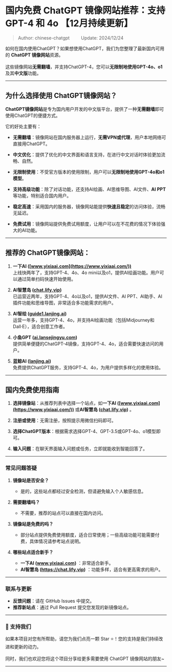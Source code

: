 # 国内免费 ChatGPT 镜像网站推荐：支持 GPT-4 和 4o 【12月持续更新】

> Author: chinese-chatgpt  &emsp;&emsp;  Update: 2024/12/24

如何在国内使用ChatGPT？如果想使用ChatGPT，我们为您整理了最新国内可用的 **ChatGPT 镜像网站**资源。 <br />
<br />
这些镜像网站**无需翻墙**，并支持ChatGPT-4，您可以**无限制地使用GPT-4o、o1**及其**中文版**功能。

---

## 为什么选择使用 ChatGPT镜像网站？

**ChatGPT镜像网站**是专为国内用户开发的中文版平台，提供了一种**无需翻墙**即可使用ChatGPT的便捷方式。

它的好处主要有：

- **无需翻墙**：镜像网站在国内服务器上运行，**无需VPN或代理**，用户本地网络可直接用ChatGPT。

- **中文优化**：提供了优化的中文界面和语言支持，在进行中文对话时体验更加流畅、自然。

- **无限制使用**：不受官方版本的使用限制，用户可以**无限制地使用GPT-4o和o1模型**。

- **支持高级功能**：除了对话功能，还支持AI绘画、AI思维导图、AI文件、**AI PPT**等功能，特别适合国内用户。

- **稳定高速**：采用国内的服务器，镜像网站能提供**快速且稳定**的访问体验，流畅无延迟。

- **免费试用**：镜像网站提供免费试用额度，让用户可以在不花费的情况下体验强大的AI功能。

---

## 推荐的 ChatGPT镜像网站：

1. **一下AI ([www.yixiaai.com](https://www.yixiaai.com/))**  
   上线快两年了，支持GPT-4、4o、4o mini以及o1，提供AI绘画功能。用户可以通过简单扫码快速开始使用。

2. **AI智慧岛 ([chat.lify.vip](https://chat.lify.vip/))**  
   已运营近两年，支持GPT-4、4o以及o1，提供AI文件、AI PPT、AI助手、AI插件功能和思维导图，非常适合多功能需求的用户。

3. **AI智绘 ([guide1.lanjing.ai](https://guide1.lanjing.ai/))**  
   运营一年多，支持GPT-4、4o，并支持AI绘画功能（包括Midjourney和Dall·E），适合创意工作者。

4. **小鱼GPT ([ai.lansejingyu.com](https://ai.lansejingyu.com/))**  
   提供简单便捷的ChatGPT-4镜像，支持GPT-4、4o，适合需要快速访问的用户。

5. **蓝鲸AI ([lanjing.ai](https://lanjing.ai/))**  
   免费提供ChatGPT服务，支持GPT-4、4o，为用户提供多样化的使用体验。

---

## 国内免费使用指南

1. **选择镜像站**：从推荐列表中选择一个站点，如**一下AI ([www.yixiaai.com](https://www.yixiaai.com/))** 或**AI智慧岛 ([chat.lify.vip](https://chat.lify.vip/))** 。

2. **注册或使用**：无需注册，按照提示用微信扫码即可。

3. **选择ChatGPT版本**：根据需求选择GPT-4、GPT-3.5或GPT-4o、o1模型即可。

4. **输入问题**：在聊天界面输入问题或任务，立即就能收到智能回答了。

---

### 常见问题答疑

1. **镜像站是否安全？**
   - 是的，这些站点都经过安全检测，但请避免输入个人敏感信息。

2. **需要翻墙吗？**
   - 不需要，推荐的站点可以直接在国内访问。

3. **镜像站是免费的吗？**
   - 部分站点提供免费使用额度，适合日常使用；一些高级功能可能需要付费，具体情况请参考站点说明。

4. **哪些站点适合新手？**
   - **一下AI (www.yixiaai.com)** ：非常适合新手。
   - **AI智慧岛 (https://chat.lify.vip)** ：功能多样，适合有更高需求的用户。

---

### 联系与更新

- **反馈问题**：请在 GitHub Issues 中提交。
- **推荐新站点**：通过 Pull Request 提交您发现的新镜像站点。

---

### 🌟 支持我们

如果本项目对您有所帮助，请您为我们点亮一颗 Star ⭐！您的支持是我们持续改进和更新的动力。<br />
<br />
同时，我们也欢迎您将这个项目分享给更多需要使用 ChatGPT 镜像网站的朋友~

---
